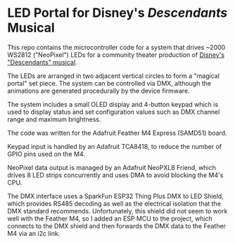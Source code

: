 # LED Portal for Disney's _Descendants_ Musical

This repo contains the microcontroller code for a system that drives ~2000 WS2812 ("NeoPixel") LEDs
for a community theater production of [Disney's "Descendants" musical](https://www.mtishows.com/disneys-descendants-the-musical).

The LEDs are arranged in two adjacent vertical circles to form a "magical portal" set piece. The system can be controlled via
DMX, although the animations are generated procedurally by the device firmware.

The system includes a small OLED display and 4-button keypad which is used to display status and set
configuration values such as DMX channel range and maximum brightness.

The code was written for the Adafruit Feather M4 Express (SAMD51) board.

Keypad input is handled by an Adafruit TCA8418, to reduce the number of GPIO pins used on the M4.

NeoPixel data output is managed by an Adafruit NeoPXL8 Friend, which drives 8 LED strips concurrently
and uses DMA to avoid blocking the M4's CPU.

The DMX interface uses a SparkFun ESP32 Thing Plus DMX to LED Shield, which provides RS485 decoding
as well as the electrical isolation that the DMX standard recommends. Unfortunately, this shield did
not seem to work well with the Feather M4, so I added an ESP MCU to the project, which connects to the
DMX shield and then forwards the DMX data to the Feather M4 via an i2c link.
